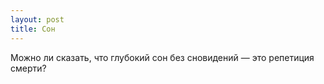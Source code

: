 ```yaml
---
layout: post
title: Сон
---
```


Можно ли сказать, что глубокий сон без сновидений — это репетиция смерти?